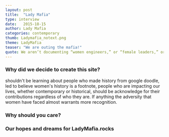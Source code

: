 ```yaml
---
layout: post
title:  "Lady Mafia"
type: interview
date:   2015-18-15
author: Lady Mafia
categories: contemporary
thumb: Ladymafia_notext.png
theme: LadyMafia
teaser: "We are outing the mafia!"
quote: We aren’t documenting “women engineers,” or “female leaders,” or “girls-who-xyz.” We simply intend to create a catalogue of the awesome ways that humans around us - many who happen to be women - inspire us in their everyday actions. Whether subtle or bold, they are fierce. They are agents of change. They are the LADY MAFIA.
---
```


### Why did we decide to create this site?
shouldn't be learning about people who made history from google doodle, led to believe women's history is a footnote, people who are impacting our lives, whether contemporary or historical, should be acknowledge for their contributions regardless of who they are. If anything the adversity that women have faced almost warrants more recognition. 

### Why should you care?

### Our hopes and dreams for LadyMafia.rocks
